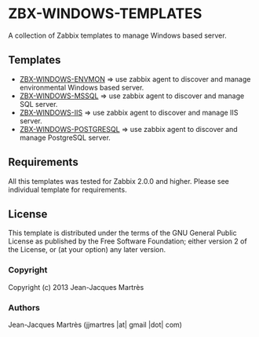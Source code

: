 ZBX-WINDOWS-TEMPLATES
=====================

A collection of Zabbix templates to manage Windows based server.

Templates
---------

  * [ZBX-WINDOWS-ENVMON](https://github.com/jjmartres/Zabbix/tree/master/zbx-templates/zbx-windows/zbx-windows-envmon) => use zabbix agent to discover and manage environmental Windows based server.
  * [ZBX-WINDOWS-MSSQL](https://github.com/jjmartres/Zabbix/tree/master/zbx-templates/zbx-windows/zbx-windows-mssql) => use zabbix agent to discover and manage SQL server.
  * [ZBX-WINDOWS-IIS](https://github.com/jjmartres/Zabbix/tree/master/zbx-templates/zbx-windows/zbx-windows-iis) => use zabbix agent to discover and manage IIS server.
  * [ZBX-WINDOWS-POSTGRESQL](https://github.com/jjmartres/Zabbix/tree/master/zbx-templates/zbx-windows/zbx-windows-postgresql) => use zabbix agent to discover and manage PostgreSQL server.

Requirements
------------

All this templates was tested for Zabbix 2.0.0 and higher. Please see individual template for requirements.

License
-------

This template is distributed  under the terms of the GNU General Public License as published by the Free Software Foundation; either version 2 of the License, or (at your option) any later version.

### Copyright

  Copyright (c) 2013 Jean-Jacques Martrès

### Authors

  Jean-Jacques Martrès
  (jjmartres |at| gmail |dot| com)

